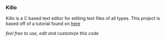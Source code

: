 ### Killo 

Killo is a C based text editor for editing text files of all types. This project is based off of a tutorial found on [here](https://viewsourcecode.org/snaptoken/kilo/)

*feel  free to use, edit and customize this code*
